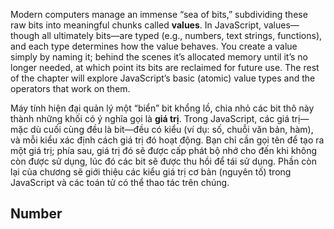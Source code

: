 Modern computers manage an immense “sea of bits,” subdividing these raw bits into meaningful chunks called **values**. In JavaScript, values—though all ultimately bits—are typed (e.g., numbers, text strings, functions), and each type determines how the value behaves. You create a value simply by naming it; behind the scenes it’s allocated memory until it’s no longer needed, at which point its bits are reclaimed for future use. The rest of the chapter will explore JavaScript’s basic (atomic) value types and the operators that work on them.

Máy tính hiện đại quản lý một “biển” bit khổng lồ, chia nhỏ các bit thô này thành những khối có ý nghĩa gọi là **giá trị**. Trong JavaScript, các giá trị—mặc dù cuối cùng đều là bit—đều có kiểu (ví dụ: số, chuỗi văn bản, hàm), và mỗi kiểu xác định cách giá trị đó hoạt động. Bạn chỉ cần gọi tên để tạo ra một giá trị; phía sau, giá trị đó sẽ được cấp phát bộ nhớ cho đến khi không còn được sử dụng, lúc đó các bit sẽ được thu hồi để tái sử dụng. Phần còn lại của chương sẽ giới thiệu các kiểu giá trị cơ bản (nguyên tố) trong JavaScript và các toán tử có thể thao tác trên chúng.

## Number

